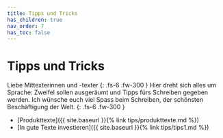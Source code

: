 ```yaml
---
title: Tipps und Tricks
has_children: true
nav_order: 7
has_toc: false
---
```


# Tipps und Tricks

Liebe Mittexterinnen und -texter
{: .fs-6 .fw-300 }
Hier dreht sich alles um Sprache: Zweifel sollen ausgeräumt und Tipps fürs Schreiben gegeben werden. Ich wünsche euch viel Spass beim Schreiben, der schönsten Beschäftigung der Welt.
{: .fs-6 .fw-300 }

- [Produkttexte]({{ site.baseurl }}{% link tips/produkttexte.md %})
- [In gute Texte investieren]({{ site.baseurl }}{% link tips/tips1.md %})
